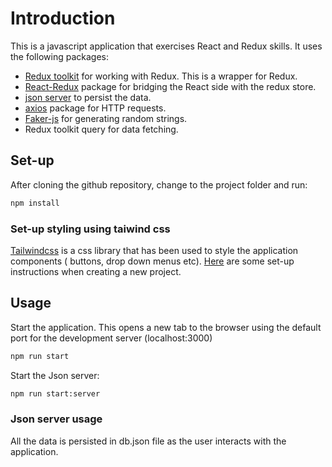 # Introduction

This is a javascript application that exercises React and Redux skills. It uses the following packages:

* [Redux toolkit](https://redux-toolkit.js.org/) for working with Redux. This is a wrapper for Redux.
* [React-Redux](https://react-redux.js.org/) package for bridging the React side with the redux store.
* [json server](https://www.npmjs.com/package/json-server) to persist the data.
* [axios](https://www.npmjs.com/package/axios) package for HTTP requests.
* [Faker-js](https://www.npmjs.com/package/@faker-js/faker) for generating random strings.
* Redux toolkit query for data fetching.

## Set-up

After cloning the github repository, change to the project folder and run:

```bash
npm install
```

### Set-up styling using taiwind css

[Tailwindcss](https://tailwindcss.com/) is a css library that has been used to style the application components (
buttons, drop down menus etc).
[Here](https://tailwindcss.com/docs/installation) are some
set-up instructions when creating a new project.

## Usage

Start the application. This opens a new tab to the browser using the default port for the development server (localhost:3000)

```bash
npm run start
```

Start the Json server:

```bash
npm run start:server
```

### Json server usage

All the data is persisted in db.json file as the user interacts with the application.